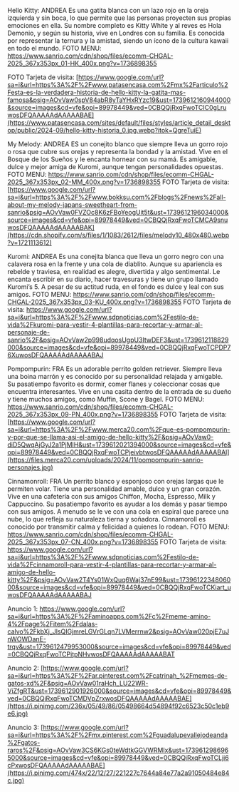 Hello Kitty: ANDREA
Es una gatita blanca con un lazo rojo en la oreja izquierda y sin boca,
lo que permite que las personas proyecten sus propias emociones en ella.
Su nombre completo es Kitty White y al reves es Hola Demonio, y según su historia, vive en Londres 
con su familia. Es conocida por representar la ternura y la amistad, siendo 
un ícono de la cultura kawaii en todo el mundo.
FOTO MENU:
https://www.sanrio.com/cdn/shop/files/ecomm-CHGAL-2025_367x353px_01-HK_400x.png?v=1736898355

FOTO Tarjeta de visita:
[https://www.google.com/url?sa=i&url=https%3A%2F%2Fwww.patasencasa.com%2Fmx%2Farticulo%2Festa-es-la-verdadera-historia-de-hello-kitty-la-gatita-mas-famosa&psig=AOvVaw0spV84abR8yTaYHxRYzc19&ust=1739612160944000&source=images&cd=vfe&opi=89978449&ved=0CBQQjRxqFwoTCIC0gLruwosDFQAAAAAdAAAAABAE](https://www.patasencasa.com/sites/default/files/styles/article_detail_desktop/public/2024-09/hello-kitty-historia_0.jpg.webp?itok=QgreTuiE)


My Melody: ANDREA
ES un conejito blanco  que siempre lleva un gorro rojo o rosa que cubre sus orejas y representa la
bondad y la amistad. Vive en el Bosque de los Sueños y le encanta hornear
con su mamá. Es amigable, dulce y mejor amiga de Kuromi, aunque tengan personalidades opuestas.
FOTO MENU:
https://www.sanrio.com/cdn/shop/files/ecomm-CHGAL-2025_367x353px_02-MM_400x.png?v=1736898355
FOTO Tarjeta de visita:
[https://www.google.com/url?sa=i&url=https%3A%2F%2Fwww.bokksu.com%2Fblogs%2Fnews%2Fall-about-my-melody-japans-sweetheart-from-sanrio&psig=AOvVaw0FVZOc8K6zFBoYeogUit5t&ust=1739612196034000&source=images&cd=vfe&opi=89978449&ved=0CBQQjRxqFwoTCMCA9snuwosDFQAAAAAdAAAAABAK](https://cdn.shopify.com/s/files/1/1083/2612/files/melody10_480x480.webp?v=1721113612)


Kuromi: ANDREA
Es una conejita blanca que lleva un gorro negro con una calavera rosa en la 
frente y una cola de diablito. Aunque su apariencia es rebelde y traviesa,
en realidad es alegre, divertida y algo sentimental. Le encanta escribir en
su diario, hacer travesuras y tiene un grupo llamado Kuromi’s 5. A pesar de
su actitud ruda, en el fondo es dulce y leal con sus amigos.
FOTO MENU:
https://www.sanrio.com/cdn/shop/files/ecomm-CHGAL-2025_367x353px_03-KU_400x.png?v=1736898355
FOTO Tarjeta de visita:
[https://www.google.com/url?sa=i&url=https%3A%2F%2Fwww.sdpnoticias.com%2Festilo-de-vida%2Fkuromi-para-vestir-4-plantillas-para-recortar-y-armar-al-personaje-de-sanrio%2F&psig=AOvVaw2p998udqosUgpU3ItwDEF3&ust=1739612118829000&source=images&cd=vfe&opi=89978449&ved=0CBQQjRxqFwoTCPDP76XuwosDFQAAAAAdAAAAABAJ
](https://www.sdpnoticias.com/resizer/v2/ONXC2XJH7RAV7NY62ZN66UFGCM.jpg?smart=true&auth=2658c28d8d4805929e11e16e9126e0196fe784fadd58da230615dd921663aac0&width=1200&height=675)


Pompompurin: FRA
Es un adorable perrito golden retriever. Siempre lleva una boina marrón y es 
conocido por su personalidad relajada y amigable. Su pasatiempo favorito es 
dormir, comer flanes y coleccionar cosas que encuentra interesantes. Vive en
una casita dentro de la entrada de su dueño y tiene muchos amigos, como Muffin, 
Scone y Bagel. 
FOTO MENU:
https://www.sanrio.com/cdn/shop/files/ecomm-CHGAL-2025_367x353px_09-PN_400x.png?v=1736898355
FOTO Tarjeta de visita:
[[https://www.google.com/url?sa=i&url=https%3A%2F%2Fwww.merca20.com%2Fque-es-pompompurin-y-por-que-se-llama-asi-el-amigo-de-hello-kitty%2F&psig=AOvVaw0-diD5QwqAjGyJ2a1PjMlH&ust=1739612021394000&source=images&cd=vfe&opi=89978449&ved=0CBQQjRxqFwoTCPjeivbtwosDFQAAAAAdAAAAABAl](https://files.merca20.com/uploads/2024/11/pompompurin-sanrio-personajes.jpg)
](https://www.sdpnoticias.com/resizer/v2/VN3B5VST2NDMJBDZAWVBZXF4TI.jpg?smart=true&auth=f1286ef9db17b6f08645f5f1ab1db4050e0248d07d3089e60fce5ec91268be1b&width=1200&height=675)
 
Cinnamonroll: FRA
Un perrito blanco y esponjoso con orejas largas que le permiten volar. Tiene 
una personalidad amable, dulce y un gran corazón. Vive en una cafetería con sus amigos
Chiffon, Mocha, Espresso, Milk y Cappuccino. Su pasatiempo favorito es ayudar a los 
demás y pasar tiempo con sus amigos. A menudo se le ve con una cola en espiral que
parece una nube, lo que refleja su naturaleza tierna y soñadora. Cinnamoroll es
conocido por transmitir calma y felicidad a quienes lo rodean.
FOTO MENU:
https://www.sanrio.com/cdn/shop/files/ecomm-CHGAL-2025_367x353px_07-CN_400x.png?v=1736898355
FOTO Tarjeta de visita:
https://www.google.com/url?sa=i&url=https%3A%2F%2Fwww.sdpnoticias.com%2Festilo-de-vida%2Fcinnamoroll-para-vestir-4-plantillas-para-recortar-y-armar-al-amigo-de-hello-kitty%2F&psig=AOvVaw2T4Ys01WxQuq6Waj37nE99&ust=1739612234806000&source=images&cd=vfe&opi=89978449&ved=0CBQQjRxqFwoTCKiart_uwosDFQAAAAAdAAAAABAJ




Anuncio 1:
[https://www.google.com/url?sa=i&url=https%3A%2F%2Faminoapps.com%2Fc%2Fmeme-amino-4%2Fpage%2Fitem%2Fdalas-calvo%2FkbXj_JlsQIGjmreLGVrGLqn7LVMerrnw2&psig=AOvVaw020pjE7uJnWOWDanE-trqv&ust=1739612479953000&source=images&cd=vfe&opi=89978449&ved=0CBQQjRxqFwoTCPitpNHvwosDFQAAAAAdAAAAABAT
](https://i.ytimg.com/vi/MPSb2qJ53aE/maxresdefault.jpg)

Anuncio 2:
[https://www.google.com/url?sa=i&url=https%3A%2F%2Far.pinterest.com%2Fcatrinah_%2Fmemes-de-gatos-xd%2F&psig=AOvVaw01raHch_LU22WR-ViZfgRT&ust=1739612901926000&source=images&cd=vfe&opi=89978449&ved=0CBQQjRxqFwoTCMDVpZrxwosDFQAAAAAdAAAAABAE](https://i.pinimg.com/236x/05/49/86/05498664d54894f92c6523c50c1eb9e6.jpg)

Anuncio 3:
[https://www.google.com/url?sa=i&url=https%3A%2F%2Fmx.pinterest.com%2Fguadalupevallejodeanda%2Fgatos-raros%2F&psig=AOvVaw3CS6KGs0teWdtkGGVWRMIx&ust=1739612986965000&source=images&cd=vfe&opi=89978449&ved=0CBQQjRxqFwoTCLji6cPxwosDFQAAAAAdAAAAABAE](https://i.pinimg.com/474x/22/12/27/221227c7644a84e77a2a91050484e84c.jpg)
